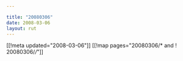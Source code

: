 ```yaml
---

title: "20080306"
date: 2008-03-06
layout: rut
---
```


[[!meta updated="2008-03-06"]]
[[!map pages="20080306/* and ! 20080306/*/*"]]

